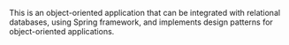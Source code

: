 
This is an object-oriented application that can be integrated with relational databases, using Spring framework, and implements design patterns for object-oriented applications. 


